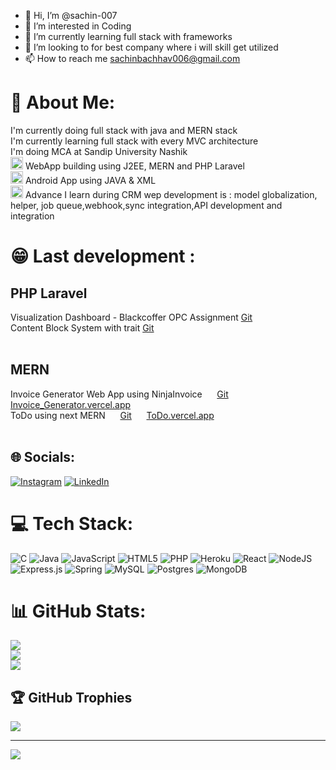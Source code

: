 


- 👋 Hi, I’m @sachin-007
- 👀 I’m interested in Coding
- 🌱 I’m currently learning full stack with frameworks
- 💞️ I’m looking to for best company where i will skill get utilized
- 📫 How to reach me sachinbachhav006@gmail.com

# 💫 About Me:
I'm currently doing full stack with java and MERN stack<br>I'm currently learning full stack with every MVC architecture<br>I'm doing MCA at Sandip University Nashik<br><img src="https://github.com/user-attachments/assets/9e73d9e6-415a-4862-8afe-643e95d05fbd" alt="image" width="20" height="20"> WebApp building using J2EE, MERN and PHP Laravel<br><img src="https://github.com/user-attachments/assets/3a7f51d1-ca8c-4e08-b8cc-525b2ed40f8f" alt="image" width="20" height="20"> Android App using JAVA & XML<br><img src="https://github.com/user-attachments/assets/fb1337e1-4acc-4a22-b343-1e275694a47f" alt="image" width="20" height="20"> Advance I learn during CRM wep development is : model globalization, helper, job queue,webhook,sync integration,API development and integration

# 😁 Last development :
## PHP Laravel
Visualization Dashboard - Blackcoffer OPC Assignment [Git](https://github.com/sachin-007/Blackcoffer-OPC--assignment-visualization-dashboard)<br>
Content Block System with trait [Git](https://github.com/sachin-007/content-block-system-with-trait)<br><br>
## MERN
Invoice Generator Web App using NinjaInvoice &nbsp;&nbsp;&nbsp;&nbsp; [Git](https://github.com/sachin-007/Invoice-gen-backend) &nbsp;&nbsp;&nbsp;&nbsp;
 [Invoice_Generator.vercel.app](https://invoice-generator-ninjainvoice.vercel.app)<br>
ToDo using next MERN &nbsp;&nbsp;&nbsp;&nbsp; [Git](https://github.com/sachin-007/sachtodo) &nbsp;&nbsp;&nbsp;&nbsp;
 [ToDo.vercel.app](https://sachtodo.vercel.app)<br><br>

  


## 🌐 Socials:
[![Instagram](https://img.shields.io/badge/Instagram-%23E4405F.svg?logo=Instagram&logoColor=white)](https://instagram.com/sachinbachhav_600) [![LinkedIn](https://img.shields.io/badge/LinkedIn-%230077B5.svg?logo=linkedin&logoColor=white)](https://www.linkedin.com/in/sachin006/) 

# 💻 Tech Stack:
![C](https://img.shields.io/badge/c-%2300599C.svg?style=for-the-badge&logo=c&logoColor=white) ![Java](https://img.shields.io/badge/java-%23ED8B00.svg?style=for-the-badge&logo=java&logoColor=white) ![JavaScript](https://img.shields.io/badge/javascript-%23323330.svg?style=for-the-badge&logo=javascript&logoColor=%23F7DF1E) ![HTML5](https://img.shields.io/badge/html5-%23E34F26.svg?style=for-the-badge&logo=html5&logoColor=white) ![PHP](https://img.shields.io/badge/php-%23777BB4.svg?style=for-the-badge&logo=php&logoColor=white) ![Heroku](https://img.shields.io/badge/heroku-%23430098.svg?style=for-the-badge&logo=heroku&logoColor=white) ![React](https://img.shields.io/badge/react-%2320232a.svg?style=for-the-badge&logo=react&logoColor=%2361DAFB) ![NodeJS](https://img.shields.io/badge/node.js-6DA55F?style=for-the-badge&logo=node.js&logoColor=white) ![Express.js](https://img.shields.io/badge/express.js-%23404d59.svg?style=for-the-badge&logo=express&logoColor=%2361DAFB) ![Spring](https://img.shields.io/badge/spring-%236DB33F.svg?style=for-the-badge&logo=spring&logoColor=white) ![MySQL](https://img.shields.io/badge/mysql-%2300f.svg?style=for-the-badge&logo=mysql&logoColor=white) ![Postgres](https://img.shields.io/badge/postgres-%23316192.svg?style=for-the-badge&logo=postgresql&logoColor=white) ![MongoDB](https://img.shields.io/badge/MongoDB-%234ea94b.svg?style=for-the-badge&logo=mongodb&logoColor=white) 
# 📊 GitHub Stats:
![](https://github-readme-stats.vercel.app/api?username=sachin-007&theme=dark&hide_border=false&include_all_commits=false&count_private=true)<br/>
![](https://github-readme-streak-stats.herokuapp.com/?user=sachin-007&theme=dark&hide_border=false)<br/>
![](https://github-readme-stats.vercel.app/api/top-langs/?username=sachin-007&theme=dark&hide_border=false&include_all_commits=false&count_private=true&layout=compact)

## 🏆 GitHub Trophies
![](https://github-profile-trophy.vercel.app/?username=sachin-007&theme=darkhub&no-frame=false&no-bg=true&margin-w=4)

---
[![](https://visitcount.itsvg.in/api?id=sachin-007&icon=7&color=11)](https://visitcount.itsvg.in)


